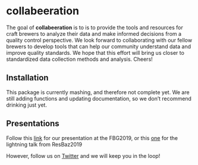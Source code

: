 
<!-- README.md is generated from README.Rmd. Please edit that file -->

# collabeeration

<!-- badges: start -->

<!-- badges: end -->

The goal of **collabeeration** is to is to provide the tools and
resources for craft brewers to analyze their data and make informed
decisions from a quality control perspective. We look forward to
collaborating with our fellow brewers to develop tools that can help our
community understand data and improve quality standards. We hope that
this effort will bring us closer to standardized data collection methods
and analysis. Cheers\!

## Installation

This package is currently mashing, and therefore not complete yet. We are
still adding functions and updating documentation, so we don’t recommend
drinking just yet.

## Presentations
Follow this [link](https://speakerdeck.com/javirudolph/analyzing-beer) for our presentation at the FBG2019, or this [one](https://speakerdeck.com/javirudolph/data-science-in-beer) for the lightning talk from ResBaz2019

However, follow us on [Twitter](https://twitter.com/CraftBeerSci) and we
will keep you in the loop\!
